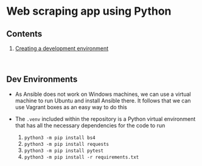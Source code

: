 # Web scraping app using Python

## Contents
1. [Creating a development environment](https://github.com/jaredsparta/Scraper-Project#Dev-Environments)

<br>

## Dev Environments
- As Ansible does not work on Windows machines, we can use a virtual machine to run Ubuntu and install Ansible there. It follows that we can use Vagrant boxes as an easy way to do this

- The `.venv` included within the repository is a Python virtual environment that has all the necessary dependencies for the code to run
    1. `python3 -m pip install bs4`
    2. `python3 -m pip install requests`
    3. `python3 -m pip install pytest`
    4. `python3 -m pip install -r requirements.txt`

<br>